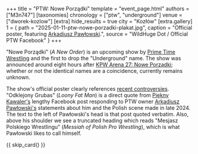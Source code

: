 +++
title = "PTW: Nowe Porządki"
template = "event_page.html"
authors = ["M3n747"]
[taxonomies]
chronology = ["ptw", "underground"]
venue = ["dworek-kozlow"]
[extra]
hide_results = true
city = "Kozłów"
[extra.gallery]
1 = { path = "2025-01-11-ptw-nowe-porzadki-plakat.jpg", caption = "Official poster, featuring [Arkadiusz Pawłowski](@/w/pan-pawlowski.md).", source = "WildHuge Dot / Official PTW Facebook" }
+++

"Nowe Porządki" (_A New Order_) is an upcoming show by [Prime Time Wrestling](@/o/ptw.md) and the first to drop the "Underground" name. The show was announced around eight hours after [KPW Arena 27: Nowe Porządki](@/e/kpw/2025-01-24-kpw-arena-27.md); whether or not the identical names are a coincidence, currently remains unknown.

The show's official poster clearly references [recent controversies](@/o/ptw.md#polish-wrestling-scene). "Odklejony Grubas" (_Loony Fat Man_) is a direct quote from [Piękny Kawaler's](@/w/piekny-kawaler.md) lengthy Facebook post responding to PTW owner [Arkadiusz Pawłowski's](@/w/pan-pawlowski.md) statements about him and the Polish scene made in late 2024. The text to the left of Pawłowski's head is that post quoted verbatim. Also, above his shoulder we see a truncated heading which reads "Mesjasz Polskiego Wrestlingu" (_Messiah of Polish Pro Wrestling_), which is what Pawłowski likes to call himself.

{{ skip_card() }}
